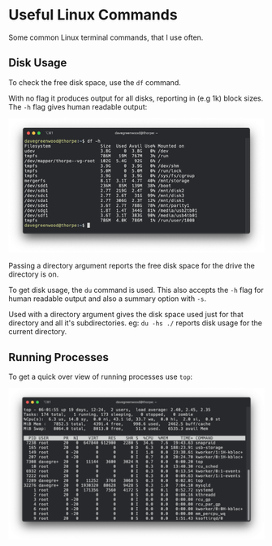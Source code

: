 # Useful Linux Commands

Some common Linux terminal commands, that I use often.

## Disk Usage

To check the free disk space, use the `df` command.

With no flag it produces output for all disks, reporting in (e.g 1k) block sizes.
The `-h` flag gives human readable output:

![df -h command](./img/df-h-cmd.png)

Passing a directory argument reports the free disk space for the drive the directory is on.

To get disk usage, the `du` command is used. This also accepts the `-h` flag for
human readable output and also a summary option with `-s`.

Used with a directory argument gives the disk space used just for that
directory and all it's subdirectories. eg: `du -hs ./` reports disk usage for the current directory.

## Running Processes

To get a quick over view of running processes use `top`:

![top displays running processes](./img/linux-top.png)

